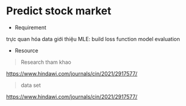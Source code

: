 # Predict stock market

- Requirement

trực quan hóa data
giới thiệu MLE: build loss function
model evaluation

- Resource
> Research tham khao

https://www.hindawi.com/journals/cin/2021/2917577/

> data set

https://www.hindawi.com/journals/cin/2021/2917577/
